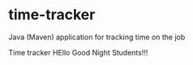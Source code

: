 # time-tracker
Java (Maven) application for tracking time on the job

Time tracker
HEllo
Good Night Students!!!
